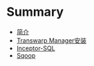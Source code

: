 # Summary

* [简介](README.md)
* [Transwarp Manager安装](chapter1.md)
* [Inceptor-SQL](master/chapter1.md)
* [Sqoop](master/chapter2.md)

